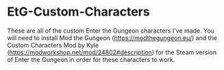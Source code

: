 # EtG-Custom-Characters
These are all of the custom Enter the Gungeon characters I've made. You will need to install Mod the Gungeon (https://modthegungeon.eu/) and the Custom Characters Mod by Kyle (https://modworkshop.net/mod/24802#description) for the Steam version of Enter the Gungeon in order for these characters to work.
